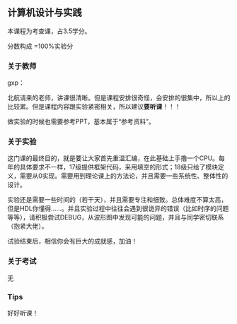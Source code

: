## 计算机设计与实践

本课程为考查课，占3.5学分。

分数构成 =100%实验分 

### 关于教师

gxp：

北航请来的老师，讲课很清晰。但是课程安排很奇怪，会安排的很集中，所以上的比较累。但是课程内容跟实验紧密相关，所以建议**要听课**！！！

做实验的时候也需要参考PPT，基本属于“参考资料”。

### 关于实验

这门课的最终目的，就是要让大家首先重温汇编，在此基础上手撸一个CPU。每年的具体要求不一样，17级提供框架代码，采用填空的形式；18级只给了模块定义，需要从0实现。需要用到理论课上的方法论，并且需要一些系统性、整体性的设计。

实验还是需要一些时间的（若干天），并且需要专注和细致。总体难度不算太高，但是HDL你懂得……。并且实验过程中往往会遇到很诡异的错误（比如时序的问题等等），请积极尝试DEBUG，从波形图中发现可能的问题，并且与同学密切联系（抱紧大佬）。

试验结束后，相信你会有巨大的成就感，加油！

### 关于考试

无

### Tips

好好听课！


